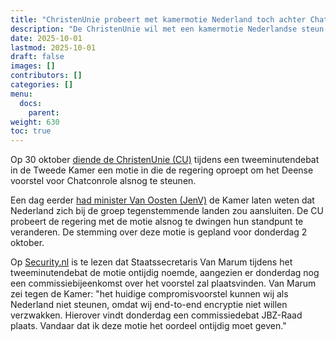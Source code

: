```yaml
---
title: "ChristenUnie probeert met kamermotie Nederland toch achter Chatcontrole te krijgen" 
description: "De ChristenUnie wil met een kamermotie Nederlandse steun voor Chatcontrole afdwingen. De staatssecretaris noemt de motie 'ontijdig'"
date: 2025-10-01
lastmod: 2025-10-01
draft: false
images: []
contributors: []
categories: []
menu:
  docs:
    parent: 
weight: 630
toc: true
---
```


Op 30 oktober [diende de ChristenUnie (CU)](https://www.tweedekamer.nl/kamerstukken/moties/detail?id=2025D42603&did=2025D42603) tijdens een tweeminutendebat in de Tweede Kamer een motie in die de regering oproept om het Deense voorstel voor Chatconrole alsnog te steunen. 

Een dag eerder [had minister Van Oosten (JenV)](https://www.rijksoverheid.nl/documenten/kamerstukken/2025/09/29/tk-stand-van-zaken-de-eu-verordening-ter-voorkoming-en-bestrijding-van-online-seksueel-kindermisbruik) de Kamer laten weten dat Nederland zich bij de groep tegenstemmende landen zou aansluiten. De CU probeert de regering met de motie alsnog te dwingen hun standpunt te veranderen. De stemming over deze motie is gepland voor donderdag 2 oktober. 

Op [Security.nl](https://www.security.nl/posting/907055/ChristenUnie+wil+Nederland+via+motie+voor+invoering+chatcontrole+laten+stemmen) is te lezen dat Staatssecretaris Van Marum tijdens het tweeminutendebat de motie ontijdig noemde, aangezien er donderdag nog een commissiebijeenkomst over het voorstel zal plaatsvinden. Van Marum zei tegen de Kamer: "het huidige compromisvoorstel kunnen wij als Nederland niet steunen, omdat wij end-to-end encryptie niet willen verzwakken. Hierover vindt donderdag een commissiedebat JBZ-Raad plaats. Vandaar dat ik deze motie het oordeel ontijdig moet geven."
